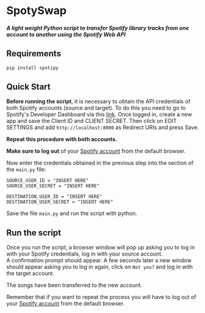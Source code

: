 # SpotySwap

##### A light weight Python script to transfer Spotify library tracks from one account to another using the Spotify Web API

## Requirements

```bash
pip install spotipy
```

## Quick Start
**Before running the script**, it is necessary to obtain the API credentials of both Spotify accounts (source and target).
To do this you need to go to Spotify's Developer Dashboard via this [link](https://developer.spotify.com/dashboard/login). 
Once logged in, create a new app and save the Client ID and CLIENT SECRET. 
Then click on EDIT SETTINGS and add `http://localhost:8000` as Redirect URIs and press Save.

**Repeat this procedure with both accounts.**

**Make sure to log out** of your [Spotify account](https://open.spotify.com) from the default browser.

Now enter the credentials obtained in the previous step into the section of the `main.py` file:

    SOURCE_USER_ID = "INSERT HERE"
    SOURCE_USER_SECRET = "INSERT HERE"

    DESTINATION_USER_ID = "INSERT HERE"
    DESTINATION_USER_SECRET = "INSERT HERE"

Save the file `main.py` and run the script with python.

## Run the script
Once you run the script, a browser window will pop up asking you to log in with your Spotify credentials, log in with your source account.  
A confirmation prompt should appear.
A few seconds later a new window should appear asking you to log in again, click on `Not you?` and log in with the target account.

The songs have been transferred to the new account.

Remember that if you want to repeat the process you will have to log out of your [Spotify account](https://open.spotify.com) from the default browser.